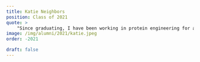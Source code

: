 ```yaml
---
title: Katie Neighbors 
position: Class of 2021
quote: >
    "Since graduating, I have been working in protein engineering for a company called Sutro Biopharma that is developing cancer therapeutics. EWB taught me invaluable skills about engineering problem solving, working and communicating well with others, and human centered design that I use every day. I really think EWB-SCU provides a unique experience and opportunity for Santa Clara undergrads, and I couldn't be more grateful for everything I learned during my time in the club."
image: /img/alumni/2021/katie.jpeg
order: -2021

draft: false
---
```

